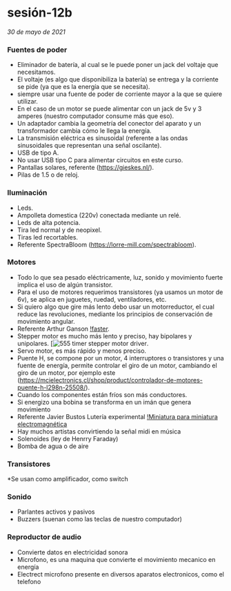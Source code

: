 # sesión-12b

*30 de mayo de 2021*

### Fuentes de poder

* Eliminador de batería, al cual se le puede poner un jack del voltaje que necesitamos.
* El voltaje (es algo que disponibiliza la batería) se entrega y  la corriente se pide (ya que es la energía que se necesita).
* siempre usar una fuente de poder de corriente mayor a la que se quiere utilizar.
* En el caso de un motor se puede alimentar con un jack de 5v y 3 amperes (nuestro computador consume más que eso).
* Un adaptador cambia la geometría del conector del aparato y un transformador cambia cómo le llega la energía.
* La transmisión eléctrica es sinusoidal (referente a las ondas sinusoidales que representan una señal oscilante).
* USB de tipo A. 
* No usar  USB tipo C para alimentar circuitos en este curso.
* Pantallas solares, referente (https://gieskes.nl/).
* Pilas de 1.5 o de reloj.

### Iluminación

* Leds.
* Ampolleta domestica (220v) conectada mediante un relé.
* Leds de alta potencia.
* Tira led normal y de neopixel.
* Tiras led recortables.
* Referente SpectraBloom (https://lorre-mill.com/spectrabloom).
  
### Motores

* Todo lo que sea pesado eléctricamente, luz, sonido y movimiento fuerte implica el uso de algún transistor.
* Para el uso de motores requerimos transistores (ya usamos un motor de 6v), se aplica en juguetes, ruedad, ventiladores, etc.
* Si quiero algo que gire más lento debo usar un motorreductor, el cual reduce las revoluciones, mediante los principios de conservación de movimiento angular.
* Referente Arthur Ganson [!faster](https://www.youtube.com/watch?v=JJvK47ncVjU).
* Stepper motor es mucho más lento y preciso, hay bipolares y unipolares.
  [![555 timer stepper motor driver](https://www.youtube.com/watch?v=Vc2XRVJ9n1o).
* Servo motor, es más rápido y menos preciso.
* Puente H, se compone por un motor, 4 interruptores o transistores y una fuente de energía, permite controlar el giro de un motor, cambiando el giro de un motor, por ejemplo este (https://mcielectronics.cl/shop/product/controlador-de-motores-puente-h-l298n-25508/).
* Cuando los componentes están fríos son más conductores.
* Si energizo una bobina se transforma en un imán que genera movimiento
* Referente Javier Bustos Lutería experimental [!Miniatura para miniatura electromagnética](https://www.youtube.com/watch?v=70w5TIubMik)
* Hay muchos artistas convirtiendo la señal midi en música
* Solenoides (ley de Henrry Faraday)
* Bomba de agua o de aire

### Transistores

*Se usan como amplificador, como switch

### Sonido

* Parlantes activos y pasivos
* Buzzers (suenan como las teclas de nuestro computador)

### Reproductor de audio

* Convierte datos en electricidad sonora
* Microfono, es una maquina que convierte el movimiento mecanico en energía
* Electrect microfono presente en diversos aparatos electronicos, como el telefono
   
